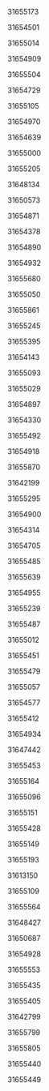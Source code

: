 31655173

31654501

31655014

31654909

31655504

31654729

31655105

31654970

31654639

31655000

31655205

31648134

31650573

31654871

31654378

31654890

31654932

31655680

31655050

31655861

31655245

31655395

31654143

31655093

31655029

31654897

31654330

31655492

31654918

31655870

31642199

31655295

31654900

31654314

31654705

31655485

31655639

31654955

31655239

31655487

31655012

31655451

31655479

31655057

31654577

31655412

31654934

31647442

31655453

31655164

31655096

31655151

31655428

31655149

31655193

31613150

31655109

31655564

31648427

31650687

31654928

31655553

31655435

31655405

31642799

31655799

31655805

31655440

31655449

